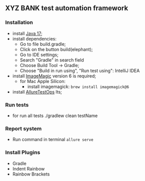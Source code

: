 ## XYZ BANK test automation framework

### Installation

* install [Java 17](https://www.oracle.com/java/technologies/javase/jdk17-archive-downloads.html);
* install dependencies:
    * Go to file build.gradle;
    * Click on the button build(elephant);
    * Go to IDE settings;
    * Search "Gradle" in search field
    * Choose Build Tool -> Gradle;
    * Choose "Build in run using", "Run test using": IntelliJ IDEA
* install [ImageMagic](https://imagemagick.org/script/download.php) version 6 is required;
    * for Mac Apple Silicon:
        * install imagemagick: `brew install imagemagick@6`
* install [AllureTestOps](https://docs.qameta.io/allure-testops/getstarted/installation/) lts;

### Run tests

* for run all tests ./gradlew clean testName

### Report system

* Run command in terminal `allure serve`

### Install Plugins

* Gradle
* Indent Rainbow
* Rainbow Brackets